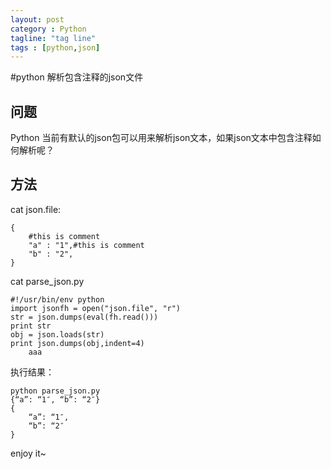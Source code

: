 ```yaml
---
layout: post
category : Python
tagline: "tag line"
tags : [python,json]
---
```



#python 解析包含注释的json文件

## 问题

Python 当前有默认的json包可以用来解析json文本，如果json文本中包含注释如何解析呢？

## 方法

cat json.file:

<!-- lang:python-->
	{        
		#this is comment        
		"a" : "1",#this is comment        
		"b" : "2", 
	}

cat parse_json.py

<!-- lang:python-->
	#!/usr/bin/env python
	import jsonfh = open("json.file", "r")
	str = json.dumps(eval(fh.read()))
	print str
	obj = json.loads(str)
	print json.dumps(obj,indent=4)
		aaa

执行结果：

<!-- lang:python-->
	python parse_json.py 
	{“a”: “1″, “b”: “2″}
	{
    	“a”: “1″, 
    	“b”: “2″
	}

enjoy it~
